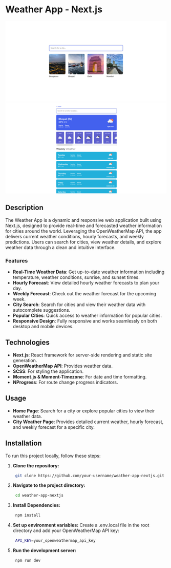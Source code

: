 # Weather App - Next.js

![Weather App Screenshots](public/screenshots/1.png)
![Weather App Screenshots](public/screenshots/2.png)

## Description

The Weather App is a dynamic and responsive web application built using Next.js, designed to provide real-time and forecasted weather information for cities around the world. Leveraging the OpenWeatherMap API, the app delivers current weather conditions, hourly forecasts, and weekly predictions. Users can search for cities, view weather details, and explore weather data through a clean and intuitive interface.

### Features

- **Real-Time Weather Data**: Get up-to-date weather information including temperature, weather conditions, sunrise, and sunset times.
- **Hourly Forecast**: View detailed hourly weather forecasts to plan your day.
- **Weekly Forecast**: Check out the weather forecast for the upcoming week.
- **City Search**: Search for cities and view their weather data with autocomplete suggestions.
- **Popular Cities**: Quick access to weather information for popular cities.
- **Responsive Design**: Fully responsive and works seamlessly on both desktop and mobile devices.

## Technologies

- **Next.js**: React framework for server-side rendering and static site generation.
- **OpenWeatherMap API**: Provides weather data.
- **SCSS**: For styling the application.
- **Moment.js & Moment-Timezone**: For date and time formatting.
- **NProgress**: For route change progress indicators.

## Usage

- **Home Page**: Search for a city or explore popular cities to view their weather data.
- **City Weather Page**: Provides detailed current weather, hourly forecast, and weekly forecast for a specific city.

## Installation

To run this project locally, follow these steps:

1. **Clone the repository:**

   ```bash
    git clone https://github.com/your-username/weather-app-nextjs.git
   ```

2. **Navigate to the project directory:**

   ```bash
    cd weather-app-nextjs
   ```

3. **Install Dependencies:**

   ```bash
    npm install
   ```

4. **Set up environment variables:**
   Create a .env.local file in the root directory and add your OpenWeatherMap API key:

   ```bash
    API_KEY=your_openweathermap_api_key
   ```

5. **Run the development server:**

   ```bash
    npm run dev
   ```
